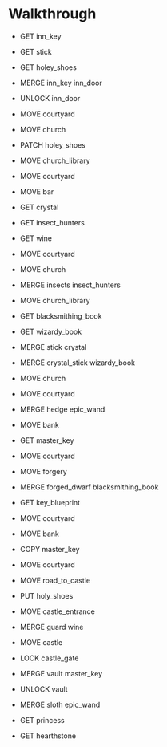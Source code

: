 # Walkthrough

- GET inn_key

- GET stick

- GET holey_shoes

- MERGE inn_key inn_door

- UNLOCK inn_door

- MOVE courtyard

- MOVE church

- PATCH holey_shoes

- MOVE church_library

- MOVE courtyard

- MOVE bar

- GET crystal

- GET insect_hunters

- GET wine

- MOVE courtyard

- MOVE church

- MERGE insects insect_hunters

- MOVE church_library

- GET blacksmithing_book

- GET wizardy_book

- MERGE stick crystal

- MERGE crystal_stick wizardy_book

- MOVE church

- MOVE courtyard

- MERGE hedge epic_wand

- MOVE bank

- GET master_key

- MOVE courtyard

- MOVE forgery

- MERGE forged_dwarf blacksmithing_book

- GET key_blueprint

- MOVE courtyard

- MOVE bank

- COPY master_key

- MOVE courtyard

- MOVE road_to_castle

- PUT holy_shoes

- MOVE castle_entrance

- MERGE guard wine

- MOVE castle

- LOCK castle_gate

- MERGE vault master_key

- UNLOCK vault

- MERGE sloth epic_wand

- GET princess

- GET hearthstone
